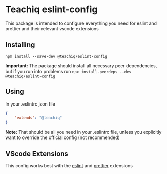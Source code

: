 # Teachiq eslint-config

This package is intended to configure everything you need for eslint and prettier and their relevant vscode extensions

## Installing

`npm install --save-dev @teachiq/eslint-config`

**Important:** The package should install all necessary peer dependencies, but if you run into problems run `npx install-peerdeps --dev @teachiq/eslint-config`

## Using

In your .eslintrc json file

```json
{
    "extends": "@teachiq"
}
```

**Note:** That should be all you need in your .eslintrc file, unless you explicitly want to override the official config (not recommended)

## VScode Extensions

This config works best with the [eslint](https://marketplace.visualstudio.com/items?itemName=dbaeumer.vscode-eslint) and [prettier](https://marketplace.visualstudio.com/items?itemName=esbenp.prettier-vscode) extensions
